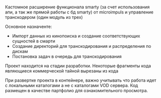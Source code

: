 Кастомное расширение функционала smarty (за счет использования апи, а так же прямой работы с бд smarty) от microimpuls и управление транскодером (один модуль из трех)

Основное назначенте:
* Импорт данных из кинопоиска и создание соответствующих сущностей в смарти
* Создание директорий для транскодирования и распределения по дискам
* Постановка задач в очередь для транскодирования

Проект находится на стадии разработки.
Некоторые фрагменты кода являющиеся коммерческой тайной вырезаны из кода

При развертке проекта в контейнере, важно учитывать что работа идет с локальными каталогами а не с каталогами VOD сервера.
Код размещен в качестве партфолио для ознакомительного просмотра.